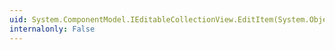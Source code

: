```yaml
---
uid: System.ComponentModel.IEditableCollectionView.EditItem(System.Object)
internalonly: False
---
```

